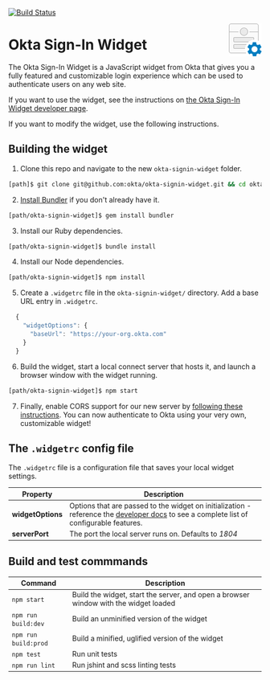 [![Build Status](https://travis-ci.org/okta/okta-signin-widget.svg?branch=master)](https://travis-ci.org/okta/okta-signin-widget)

<img src="/assets/img/okta-signin-widget.png" title="Okta Sign-In Widget" align="right"/>

# Okta Sign-In Widget

The Okta Sign-In Widget is a JavaScript widget from Okta that gives you a fully featured and customizable login experience which can be used to authenticate users on any web site.

If you want to use the widget, see the instructions on [the Okta Sign-In Widget developer page](http://developer.okta.com/docs/guides/okta_sign-in_widget.html).

If you want to modify the widget, use the following instructions.

## Building the widget

1. Clone this repo and navigate to the new `okta-signin-widget` folder.
  ```bash
  [path]$ git clone git@github.com:okta/okta-signin-widget.git && cd okta-signin-widget
  ```

2. [Install Bundler](http://bundler.io/) if you don't already have it.

  ```bash
  [path/okta-signin-widget]$ gem install bundler
  ```

3. Install our Ruby dependencies.

  ```bash
  [path/okta-signin-widget]$ bundle install
  ```

4. Install our Node dependencies.

  ```bash
  [path/okta-signin-widget]$ npm install
  ```

5. Create a `.widgetrc` file in the ```okta-signin-widget/``` directory. Add a base URL entry in `.widgetrc`.

  ```javascript
    {
      "widgetOptions": {
        "baseUrl": "https://your-org.okta.com"
      }
    }
  ```

6. Build the widget, start a local connect server that hosts it, and launch a browser window with the widget running.

  ```bash
  [path/okta-signin-widget]$ npm start
  ```

7. Finally, enable CORS support for our new server by [following these instructions](http://developer.okta.com/docs/guides/okta_sign-in_widget.html#configuring-cors-support-on-your-okta-organization). You can now authenticate to Okta using your very own, customizable widget!

## The `.widgetrc` config file

The `.widgetrc` file is a configuration file that saves your local widget settings.

| Property | Description |
| --- | --- |
| **widgetOptions** | Options that are passed to the widget on initialization - reference the [developer docs](http://developer.okta.com/docs/guides/okta_sign-in_widget.html#customizing-widget-features-and-text-labels-with-javascript) to see a complete list of configurable features. |
| **serverPort** | The port the local server runs on. Defaults to *1804* |

## Build and test commmands

| Command | Description |
| --- | --- |
| `npm start` | Build the widget, start the server, and open a browser window with the widget loaded |
| `npm run build:dev` | Build an unminified version of the widget |
| `npm run build:prod` | Build a minified, uglified version of the widget |
| `npm test` | Run unit tests |
| `npm run lint` | Run jshint and scss linting tests |

